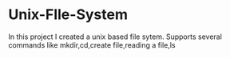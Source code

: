 # Unix-FIle-System
In this project I created a unix based file sytem. Supports several commands like mkdir,cd,create file,reading a file,ls
